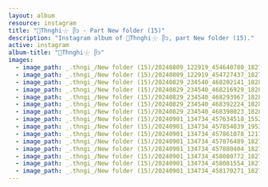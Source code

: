 ```yaml
---
layout: album
resource: instagram
title: "🐚Thnghi𓇼 ᥫ᭡ - Part New folder (15)"
description: "Instagram album of 🐚Thnghi𓇼 ᥫ᭡, part New folder (15)."
active: instagram
album-title: "🐚Thnghi𓇼 ᥫ᭡"
images:
  - image_path: _.thngi_/New folder (15)/20240809_122919_454640780_18272419801233157_8558733233624206244_n.jpg
  - image_path: _.thngi_/New folder (15)/20240809_122919_454727437_18272419810233157_2979443318670600956_n.jpg
  - image_path: _.thngi_/New folder (15)/20240829_234540_468202141_18286013155233157_3260932591554372318_n.jpg
  - image_path: _.thngi_/New folder (15)/20240829_234540_468216929_18286013068233157_7755016940641789988_n.jpg
  - image_path: _.thngi_/New folder (15)/20240829_234540_468293967_18286013062233157_8356403031767431669_n.jpg
  - image_path: _.thngi_/New folder (15)/20240829_234540_468392224_18286013056233157_1683797721938056844_n.jpg
  - image_path: _.thngi_/New folder (15)/20240829_234540_468398023_18286013146233157_5774586008497811903_n.jpg
  - image_path: _.thngi_/New folder (15)/20240901_134734_457634518_1552804868652235_5408622750038712614_n.jpg
  - image_path: _.thngi_/New folder (15)/20240901_134734_457854039_1953744278381857_7913366417765413721_n.jpg
  - image_path: _.thngi_/New folder (15)/20240901_134734_457861078_1217876299353880_3888643024762896378_n.jpg
  - image_path: _.thngi_/New folder (15)/20240901_134734_457876489_18275277823233157_4070560470268394706_n.jpg
  - image_path: _.thngi_/New folder (15)/20240901_134734_457880404_18275277850233157_4265251786840727030_n.jpg
  - image_path: _.thngi_/New folder (15)/20240901_134734_458080772_18275277799233157_3502229423118301784_n.jpg
  - image_path: _.thngi_/New folder (15)/20240901_134734_458081554_18275277832233157_2872063637472619828_n.jpg
  - image_path: _.thngi_/New folder (15)/20240901_134734_458170271_18275277841233157_8364459043202819557_n.jpg
---
```

